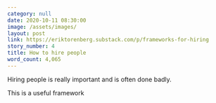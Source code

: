 ```yaml
---
category: null
date: 2020-10-11 08:30:00
image: /assets/images/
layout: post
link: https://eriktorenberg.substack.com/p/frameworks-for-hiring
story_number: 4
title: How to hire people
word_count: 4,065
---
```


Hiring people is really important and is often done badly.

This is a useful framework

